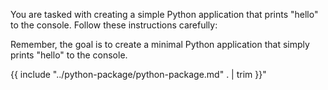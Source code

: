 You are tasked with creating a simple Python application that prints "hello" to the console. Follow these instructions carefully:


Remember, the goal is to create a minimal Python application that simply prints "hello" to the console.


{{ include "../python-package/python-package.md" . | trim }}"
